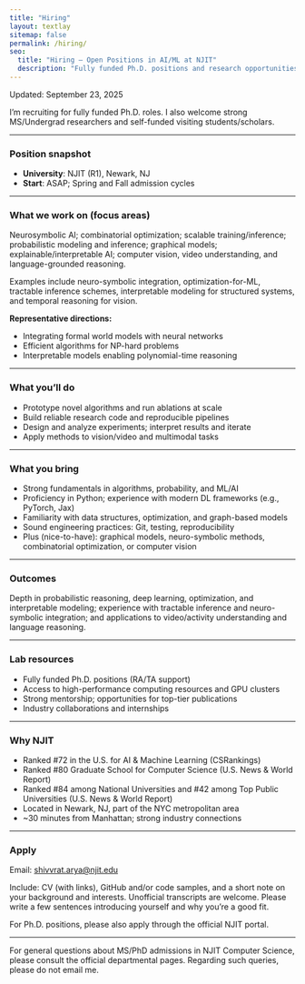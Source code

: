 ```yaml
---
title: "Hiring"
layout: textlay
sitemap: false
permalink: /hiring/
seo:
  title: "Hiring – Open Positions in AI/ML at NJIT"
  description: "Fully funded Ph.D. positions and research opportunities in neurosymbolic AI, probabilistic reasoning, explainable AI, and computer vision at NJIT."
---
```


<!-- include page stylesheet -->
<span style="display:none"><link rel="stylesheet" href="{{ '/assets/css/responsive.css' | relative_url }}"></span>


<div class="alert alert-info">
Updated: September 23, 2025
</div>

I’m recruiting for fully funded Ph.D. roles. I also welcome strong MS/Undergrad researchers and self-funded visiting students/scholars.

---

### Position snapshot

- **University**: NJIT (R1), Newark, NJ
- **Start**: ASAP; Spring and Fall admission cycles

---

### What we work on (focus areas)

Neurosymbolic AI; combinatorial optimization; scalable training/inference; probabilistic modeling and inference; graphical models; explainable/interpretable AI; computer vision, video understanding, and language-grounded reasoning.

Examples include neuro-symbolic integration, optimization-for-ML, tractable inference schemes, interpretable modeling for structured systems, and temporal reasoning for vision.

**Representative directions:**

- Integrating formal world models with neural networks
- Efficient algorithms for NP-hard problems
- Interpretable models enabling polynomial-time reasoning

---

### What you’ll do

- Prototype novel algorithms and run ablations at scale
- Build reliable research code and reproducible pipelines
- Design and analyze experiments; interpret results and iterate
- Apply methods to vision/video and multimodal tasks

---

### What you bring

- Strong fundamentals in algorithms, probability, and ML/AI
- Proficiency in Python; experience with modern DL frameworks (e.g., PyTorch, Jax)
- Familiarity with data structures, optimization, and graph-based models
- Sound engineering practices: Git, testing, reproducibility
- Plus (nice-to-have): graphical models, neuro-symbolic methods, combinatorial optimization, or computer vision

---

### Outcomes

Depth in probabilistic reasoning, deep learning, optimization, and interpretable modeling; experience with tractable inference and neuro-symbolic integration; and applications to video/activity understanding and language reasoning.

---

### Lab resources

- Fully funded Ph.D. positions (RA/TA support)
- Access to high-performance computing resources and GPU clusters
- Strong mentorship; opportunities for top-tier publications
- Industry collaborations and internships

---

### Why NJIT

- Ranked #72 in the U.S. for AI & Machine Learning (CSRankings)
- Ranked #80 Graduate School for Computer Science (U.S. News & World Report)
- Ranked #84 among National Universities and #42 among Top Public Universities (U.S. News & World Report)
- Located in Newark, NJ, part of the NYC metropolitan area
- ~30 minutes from Manhattan; strong industry connections

---

### Apply

Email: [shivvrat.arya@njit.edu](mailto:shivvrat.arya@njit.edu)

Include: CV (with links), GitHub and/or code samples, and a short note on your background and interests. Unofficial transcripts are welcome. Please write a few sentences introducing yourself and why you’re a good fit.

For Ph.D. positions, please also apply through the official NJIT portal.

---

For general questions about MS/PhD admissions in NJIT Computer Science, please consult the official departmental pages. Regarding such queries, please do not email me.
